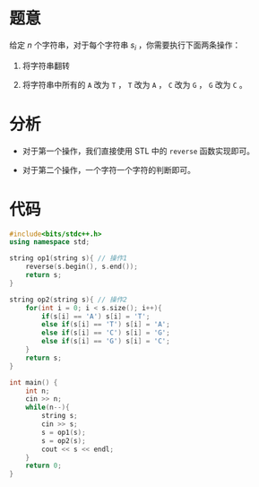 # 题意

给定 $n$ 个字符串，对于每个字符串 $s_i$ ，你需要执行下面两条操作：

1. 将字符串翻转

2. 将字符串中所有的 `A` 改为 `T` ， `T` 改为 `A` ， `C` 改为 `G` ， `G` 改为 `C` 。

# 分析

- 对于第一个操作，我们直接使用 $\text{STL}$ 中的  $\texttt{reverse}$ 函数实现即可。

- 对于第二个操作，一个字符一个字符的判断即可。

# 代码

```cpp
#include<bits/stdc++.h>
using namespace std;

string op1(string s){ // 操作1
    reverse(s.begin(), s.end());
    return s;
}

string op2(string s){ // 操作2
    for(int i = 0; i < s.size(); i++){
        if(s[i] == 'A') s[i] = 'T';
        else if(s[i] == 'T') s[i] = 'A';
        else if(s[i] == 'C') s[i] = 'G';
        else if(s[i] == 'G') s[i] = 'C';
    }
    return s;
}

int main() {
    int n;
    cin >> n;
    while(n--){
        string s;
        cin >> s;
        s = op1(s);
        s = op2(s);
        cout << s << endl;
    }
    return 0;
}
```
